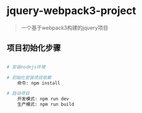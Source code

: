 ﻿# jquery-webpack3-project

> 一个基于webpack3构建的jquery项目

## 项目初始化步骤

``` bash

# 安装nodejs环境

# 初始化安装项目依赖
    命令: npm install

# 启动项目
    开发模式: npm run dev
    生产模式: npm run build

```